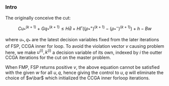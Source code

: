 ### **Intro**

The originally conceive the cut: 

$$
    Cu_*^{(k + 1)} + Gq_*^{(k + 1)} \le H\hat d + H\Gamma ((\rho_*^+)^{(k + 1)} - (\rho_*^-)^{(k + 1)}) + h - Bw
$$

where $u_*, q_*$ are the latest decision variables fixed from the later iterations of FSP, CCGA inner for loop. To avoid the violation vector $v$ causing problem here, we make $u^{(i)}, k^{(i)}$ a decision variable of its own, indexed by $i$ the outter CCGA iterations for the cut on the master problem. 

When FMP, FSP returns positive $v$, the above equation cannot be satisfied with the given $w$ for all $u, q$, hence giving the control to $u, q$ will eliminate the choice of $w\bar$ which initialized the CCGA inner forloop iterations. 
